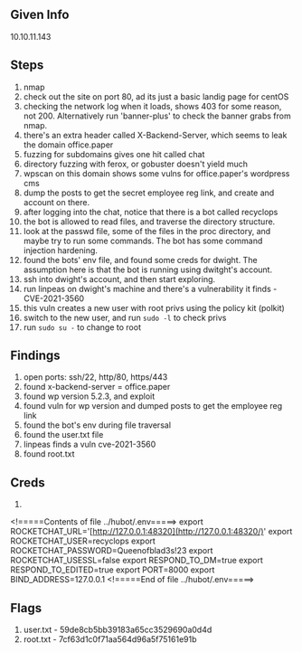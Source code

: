 ## Given Info

10.10.11.143

## Steps

1. nmap
2. check out the site on port 80, ad its just a basic landig page for centOS
3. checking the network log when it loads, shows 403 for some reason, not 200. Alternatively run 'banner-plus' to check the banner grabs from nmap.
4. there's an extra header called X-Backend-Server, which seems to leak the domain office.paper
5. fuzzing for subdomains gives one hit called chat
6. directory fuzzing with ferox, or gobuster doesn't yield much
7. wpscan on this domain shows some vulns for office.paper's wordpress cms
8. dump the posts to get the secret employee reg link, and create and account on there.
9. after logging into the chat, notice that there is a bot called recyclops
10. the bot is allowed to read files, and traverse the directory structure.
11. look at the passwd file, some of the files in the proc directory, and maybe try to run some commands. The bot has some command injection hardening.
12. found the bots' env file, and found some creds for dwight. The assumption here is that the bot is running using dwitght's account.
13. ssh into dwight's account, and then start exploring.
14. run linpeas on dwight's machine and there's a vulnerability it finds - CVE-2021-3560
15. this vuln creates a new user with root privs using the policy kit (polkit)
16. switch to the new user, and run `sudo -l` to check privs
17. run `sudo su -` to change to root

## Findings

1. open ports: ssh/22, http/80, https/443
2. found x-backend-server = office.paper
3. found wp version 5.2.3, and exploit
4. found vuln for wp version and dumped posts to get the employee reg link
5. found the bot's env during file traversal
6. found the user.txt file
7. linpeas finds a vuln cve-2021-3560
8. found root.txt

## Creds

1. 

<!=====Contents of file ../hubot/.env=====>
export ROCKETCHAT_URL='[http://127.0.0.1:48320](http://127.0.0.1:48320/)'
export ROCKETCHAT_USER=recyclops
export ROCKETCHAT_PASSWORD=Queenofblad3s!23
export ROCKETCHAT_USESSL=false
export RESPOND_TO_DM=true
export RESPOND_TO_EDITED=true
export PORT=8000
export BIND_ADDRESS=127.0.0.1
<!=====End of file ../hubot/.env=====>

## Flags

1. user.txt - 59de8cb5bb39183a65cc3529690a0d4d
2. root.txt - 7cf63d1c0f71aa564d96a5f75161e91b
